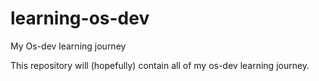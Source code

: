 # learning-os-dev
My Os-dev learning journey

This repository will (hopefully) contain all of my os-dev learning journey. 
